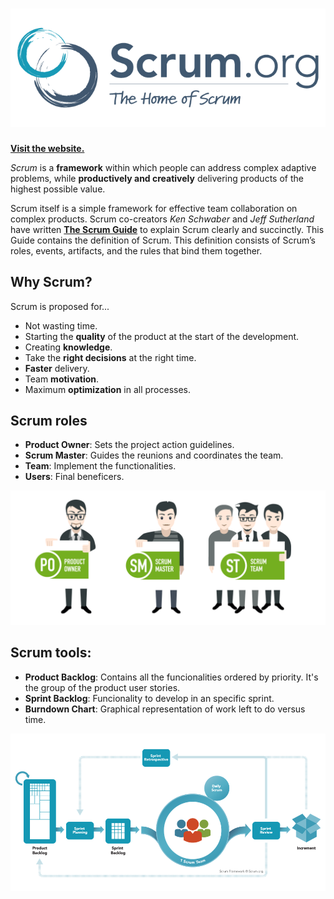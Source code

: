 # ![SCRUM](/Media/ScrumLogo.png)

[**Visit the website.**](https://www.scrum.org/)<br>

*Scrum* is a **framework** within which people can address complex adaptive problems, while **productively and creatively** delivering products of the highest possible value.

Scrum itself is a simple framework for effective team collaboration on complex products.  Scrum co-creators *Ken Schwaber* and *Jeff Sutherland* have written [**The Scrum Guide**](http://www.scrumguides.org/) to explain Scrum clearly and succinctly. This Guide contains the definition of Scrum. This definition consists of Scrum’s roles, events, artifacts, and the rules that bind them together.

## Why Scrum?
Scrum is proposed for...
* Not wasting time.
* Starting the **quality** of the product at the start of the development.
* Creating **knowledge**.
* Take the **right decisions** at the right time.
* **Faster** delivery.
* Team **motivation**.
* Maximum **optimization** in all processes.

## Scrum roles

* **Product Owner**: Sets the project action guidelines.
* **Scrum Master**: Guides the reunions and coordinates the team.
* **Team**: Implement the functionalities.
* **Users**: Final beneficers.

![ScrumTeam](/Media/ScrumTeam.png)

## Scrum tools:

* **Product Backlog**: Contains all the funcionalities ordered by priority. It's the group of the product user stories.
* **Sprint Backlog**: Funcionality to develop in an specific sprint.
* **Burndown Chart**: Graphical representation of work left to do versus time.

![ScrumTeam](/Media/ScrumTools.png)
